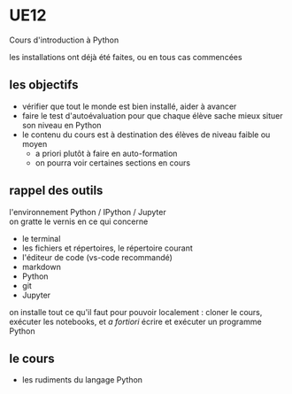 # UE12

Cours d'introduction à Python

les installations ont déjà été faites, ou en tous cas commencées

## les objectifs

* vérifier que tout le monde est bien installé, aider à avancer
* faire le test d'autoévaluation pour que chaque élève sache mieux situer son niveau en Python
* le contenu du cours est à destination des élèves de niveau faible ou moyen
  * a priori plutôt à faire en auto-formation
  * on pourra voir certaines sections en cours

## rappel des outils 
l'environnement Python / IPython / Jupyter  
on gratte le vernis en ce qui concerne

* le terminal
* les fichiers et répertoires, le répertoire courant
* l'éditeur de code (vs-code recommandé)
* markdown
* Python
* git
* Jupyter

on installe tout ce qu'il faut pour pouvoir localement : 
cloner le cours, exécuter les notebooks, et *a fortiori* écrire et exécuter un programme Python

## le cours
* les rudiments du langage Python
